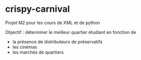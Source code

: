 # crispy-carnival

Projet M2 pour les cours de XML et de python

Objectif : déterminer le meilleur quartier étudiant en fonction de
- la présence de distributeurs de préservatifs
- les cinémas
- les marchés de quartiers
